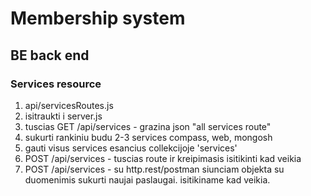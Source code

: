 # Membership system

## BE back end

### Services resource

1. api/servicesRoutes.js
2. isitraukti i server.js
3. tuscias GET /api/services - grazina json "all services route"
4. sukurti rankiniu budu 2-3 services compass, web, mongosh
5. gauti visus services esancius collekcijoje 'services'
6. POST /api/services - tuscias route ir kreipimasis isitikinti kad veikia
7. POST /api/services - su http.rest/postman siunciam objekta su duomenimis sukurti naujai paslaugai. isitikiname kad veikia.
